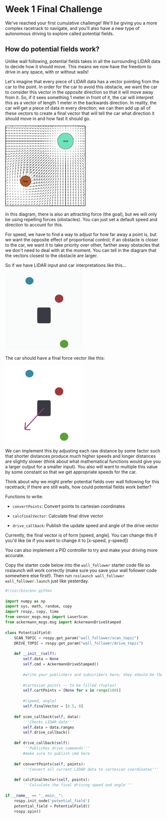 # Week 1 Final Challenge

We've reached your first cumulative challenge! We'll be giving you a more complex racetrack to navigate, and you'll also have a new type of autonomous driving to explore called potential fields.

## How do potential fields work?
Unlike wall following, potential fields takes in all the surrounding LIDAR data to decide how it should move. This means we now have the freedom to drive in any space, with or without walls!

Let's imagine that every piece of LIDAR data has a vector pointing from the car to the point. In order for the car to avoid this obstacle, we want the car to consider this vector in the *opposite* direction so that it will move away from it. So, if it sees something 1 meter in front of it, the car will interpret this as a vector of length 1 meter in the backwards direction. In reality, the car will get a piece of data in every direction; we can then add up all of these vectors to create a final vector that will tell the car what direction it should move in and how fast it should go.

![](img/ptFieldsDiagram.jpg)

In this diagram, there is also an attracting force (the goal), but we will only be using repelling forces (obstacles). You can just set a default speed and direction to account for this. 

For speed, we have to find a way to adjust for how far away a point is, but we want the opposite effect of proportional control; if an obstacle is closer to the car, we want it to take priority over other, farther away obstacles that we don't need to deal with at the moment. You can tell in the diagram that the vectors closest to the obstacle are larger. 

So if we have LIDAR input and car interpretations like this...

![](img/PtFieldGif.gif)

The car should have a final force vector like this:

![](img/PtFieldsFinal.jpg)

We can implement this by adjusting each raw distance by some factor such that shorter distances produce much higher speeds and longer distances are slightly slower (think about what mathematical functions would give you a larger output for a smaller input). You also will want to multiple this value by some constant so that we get appropriate speeds for the car.

Think about why we might prefer potential fields over wall following for this racetrack; if there are still walls, how could potential fields work better?

Functions to write:

* `convertPoints`: Convert points to cartesian coordinates

* `calcFinalVector`: Calculate final drive vector

* `drive_callback`: Publish the update speed and angle of the drive vector

Currently, the final vector is of form [speed, angle]. You can change this if you'd like (ie if you want to change it to [x-speed, y-speed])

You can also implement a PID controller to try and make your driving more accurate.

Copy the starter code below into the `wall_follower` starter code file so roslaunch will work correctly (make sure you save your wall follower code somewhere else first!). Then run `roslaunch wall_follower wall_follower.launch` just like yesterday.

```python
#!/usr/bin/env python

import numpy as np
import sys, math, random, copy
import rospy, copy, time
from sensor_msgs.msg import LaserScan
from ackermann_msgs.msg import AckermannDriveStamped

class PotentialField:
	SCAN_TOPIC = rospy.get_param("wall_follower/scan_topic")
	DRIVE_TOPIC = rospy.get_param("wall_follower/drive_topic")

	def __init__(self):
		self.data = None
		self.cmd = AckermannDriveStamped()

		#write your publishers and subscribers here; they should be the same as the wall follower's
		
		#cartesian points -- to be filled (tuples)
		self.cartPoints = [None for x in range(100)]
		
		#[speed, angle]
		self.finalVector = [0.5, 0]

	def scan_callback(self, data):
		'''Checks LIDAR data'''
		self.data = data.ranges
		self.drive_callback()

	def drive_callback(self):
		'''Publishes drive commands'''
		#make sure to publish cmd here

	def convertPoints(self, points):
		'''Convert all current LIDAR data to cartesian coordinates'''

	def calcFinalVector(self, points):
		'''Calculate the final driving speed and angle'''

if __name__ == "__main__":
	rospy.init_node('potential_field')
	potential_field = PotentialField()
	rospy.spin()
```

